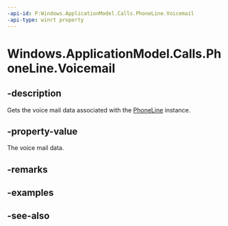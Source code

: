 ----api-id: P:Windows.ApplicationModel.Calls.PhoneLine.Voicemail
-api-type: winrt property
---<!-- Property syntaxpublic Windows.ApplicationModel.Calls.PhoneVoicemail Voicemail { get; }--># Windows.ApplicationModel.Calls.PhoneLine.Voicemail## -descriptionGets the voice mail data associated with the [PhoneLine](phoneline.md) instance.## -property-valueThe voice mail data.## -remarks## -examples## -see-also